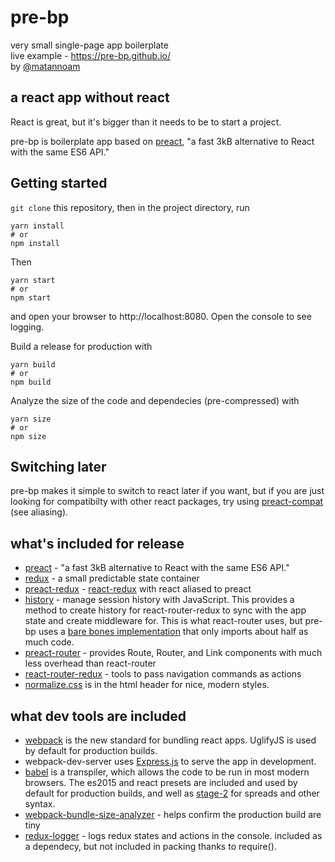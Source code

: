 # pre-bp
very small single-page app boilerplate<br />
live example - https://pre-bp.github.io/<br />
by [@matannoam](https://github.com/matannoam/)

## a react app without react
React is great, but it's bigger than it needs to be to start a project.

pre-bp is boilerplate app based on [preact](https://preactjs.com/),
"a fast 3kB alternative to React with the same ES6 API."

## Getting started
`git clone` this repository, then in the project directory, run

```
yarn install
# or
npm install
```

Then
```
yarn start
# or
npm start
```

and open your browser to http://localhost:8080. Open the console to see logging.

Build a release for production with
```
yarn build
# or
npm build
```

Analyze the size of the code and dependecies (pre-compressed) with
```
yarn size
# or
npm size
```

## Switching later
pre-bp makes it simple to switch to react later if you want, but if you are
just looking for compatibilty with other react packages, try using
[preact-compat](https://preactjs.com/guide/switching-to-preact) (see aliasing).

## what's included for release
- [preact](https://preactjs.com/) - "a fast 3kB alternative to React with the same ES6 API."
- [redux](http://redux.js.org/) - a small predictable state container
- [preact-redux](https://github.com/developit/preact-redux) - [react-redux](http://redux.js.org/docs/basics/UsageWithReact.html) with react aliased to preact
- [history](https://github.com/mjackson/history) - manage session history with JavaScript. This provides a method to create history for react-router-redux to sync with the app state and create middleware for. This is what react-router uses, but pre-bp uses a [bare bones implementation](https://github.com/pre-bp/pre-bp/blob/master/src/lib/browserHistory.js) that only imports about half as much code.
- [preact-router](https://github.com/developit/preact-router) - provides Route, Router, and Link components with much less overhead than react-router
- [react-router-redux](https://github.com/reactjs/react-router-redux) - tools to pass navigation commands as actions
- [normalize.css](https://necolas.github.io/normalize.css/) is in the html header for nice, modern styles.

## what dev tools are included
- [webpack](https://webpack.github.io/) is the new standard for bundling
react apps. UglifyJS is used by default for production builds.
- webpack-dev-server uses [Express.js](http://expressjs.com/) to serve the app in development.
- [babel](https://babeljs.io/) is a transpiler, which allows the code to be run in most modern browsers. The es2015 and react presets are included and used by default for production builds, and well as [stage-2](https://git.io/es-next#stage-2) for spreads and other syntax.
- [webpack-bundle-size-analyzer](https://github.com/robertknight/webpack-bundle-size-analyzer) - helps confirm the production build are tiny
- [redux-logger](https://github.com/evgenyrodionov/redux-logger) - logs redux states and actions in the console. included as a dependecy, but not included in
packing thanks to require().
